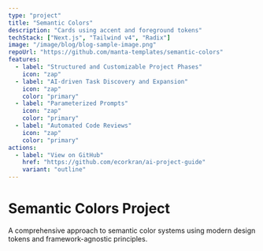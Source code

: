 ```yaml
---
type: "project"
title: "Semantic Colors"
description: "Cards using accent and foreground tokens"
techStack: ["Next.js", "Tailwind v4", "Radix"]
image: "/image/blog/blog-sample-image.png"
repoUrl: "https://github.com/manta-templates/semantic-colors"
features:
  - label: "Structured and Customizable Project Phases"
    icon: "zap"
  - label: "AI-driven Task Discovery and Expansion"
    icon: "zap"
    color: "primary"
  - label: "Parameterized Prompts"
    icon: "zap"
    color: "primary"
  - label: "Automated Code Reviews"
    icon: "zap"
    color: "primary"
actions:
  - label: "View on GitHub"
    href: "https://github.com/ecorkran/ai-project-guide"
    variant: "outline"
---
```


# Semantic Colors Project

A comprehensive approach to semantic color systems using modern design tokens and framework-agnostic principles.